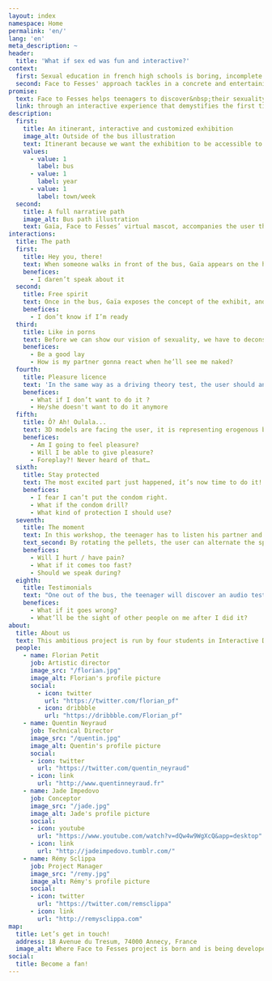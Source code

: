 ```yaml
---
layout: index
namespace: Home
permalink: 'en/'
lang: 'en'
meta_description: ~
header:
  title: 'What if sex ed was fun and interactive?'
context:
  first: Sexual education in french high schools is boring, incomplete and obsolete in the world we live today. A world where sexuality is exacerbated and teens are on average faced their first porn at 11 years old.
  second: Face to Fesses' approach tackles in a concrete and entertaining way, first sex mysteries, without taboos! This is the subject that most concerns teenagers and we wish to help them to approach their sex life serenely.
promise:
  text: Face to Fesses helps teenagers to discover&nbsp;their sexuality 
  link: through an interactive experience that demystifies the first time!
description: 
  first:
    title: An itinerant, interactive and customized exhibition
    image_alt: Outside of the bus illustration
    text: Itinerant because we want the exhibition to be accessible to the greatest possible number of people! For a year, the bus will go on French roads meeting teenagers during weekly stops in towns. When the user gets into the bus, he discovers an immersive eight workshops pathway. However, this is not just a simple interactive exhibit. In order to give a more personal dimension to the experience and answer as best as possible to the user's apprehensions, we customize the workshops according to the informations he gave us. Because we do not all have the same apprehensions when it comes to sex.
    values:
      - value: 1
        label: bus
      - value: 1
        label: year
      - value: 1
        label: town/week
  second:
    title: A full narrative path
    image_alt: Bus path illustration
    text: Gaïa, Face to Fesses’ virtual mascot, accompanies the user through the path. She is like a kind big sister. Her joyful and cheeky voice follows the teenager and gives him information with humour.
interactions:
  title: The path
  first:
    title: Hey you, there!
    text: When someone walks in front of the bus, Gaïa appears on the huge bus’ screen and calls after this person. Then she asks a question about the first sex experience and invites the person to enter the bus.
    benefices:
      - I daren’t speak about it
  second:
    title: Free spirit
    text: Once in the bus, Gaïa exposes the concept of the exhibit, and offers a moment of relaxation to the user. He has to reproduce the yoga posture display on the screen in front of him, and remain fixed for 15 seconds. Then, to custom the experience, the user has to provide some personal informations.
    benefices:
      - I don’t know if I’m ready
  third:
    title: Like in porns
    text: Before we can show our vision of sexuality, we have to deconstruct the faked and alarming picture convey by porn. The teenager has to find out what’s right and what’s wrong in a interactive quiz. Questions are picked according to his gender and his sexual orientation. There is no right or wrong answers. The answers offer a balanced view, because when it comes to sexuality, there is no normality.
    benefices:
      - Be a good lay
      - How is my partner gonna react when he’ll see me naked?
  fourth:
    title: Pleasure licence
    text: 'In the same way as a driving theory test, the user should answer to a serie of consent situations in a limited time. With two buzzers, he has to choose the right answer as fast as possible. If he does not answer all situations right, he should take the consent theory test again, with new situations. On and on, until he succeed faultlessly. No license, no pleasure!'
    benefices:
      - What if I don’t want to do it ?
      - He/she doesn't want to do it anymore
  fifth:
    title: Ô? Ah! Oulala...
    text: 3D models are facing the user, it is representing erogenous body areas. The user has to touch, feel, pinch to make the environment react to those stimuli (light changing, music, heart beat speed...). Conclusion, listen to your body and your partner’s, relax, take it easy. The pleasure is the key!
    benefices:
      - Am I going to feel pleasure?
      - Will I be able to give pleasure?
      - Foreplay?! Never heard of that…
  sixth:
    title: Stay protected
    text: The most excited part just happened, it’s now time to do it! Not right now, actually. You can have STD as much as you can give STD. This workshop gives the opportunity to practice the use of women and men condoms, with 3D models. The practice takes place in a black box, where the user puts his hands, and practices without seeing anything.
    benefices:
      - I fear I can’t put the condom right.
      - What if the condom drill?
      - What kind of protection I should use?
  seventh:
    title: The moment
    text: In this workshop, the teenager has to listen his partner and make everything go as fine as possible, by adjusting factors. When he lays on a screen different factor pellets, he can control the action.
    text_second: By rotating the pellets, the user can alternate the speed of the action, change position, add caresses or stop the entire experiment by pulling out the pellets. The user is facing an hologram which suggest what’s happening under the bedsheets.
    benefices:
      - Will I hurt / have pain?
      - What if it comes too fast?
      - Should we speak during?
  eighth:
    title: Testimonials
    text: "One out of the bus, the teenager will discover an audio testimonials wall. We give him a headset and he can plug-it into various audio outputs and ear other people’s anecdotes about their first time. Audio records are of many kinds : funny, romantic, dramatic, insignificant… Because there isn’t two identical first time."
    benefices:
      - What if it goes wrong?
      - What’ll be the sight of other people on me after I did it?
about:
  title: About us
  text: This ambitious project is run by four students in Interactive Design at Gobelins, School of Image.
  people:
    - name: Florian Petit
      job: Artistic director
      image_src: "/florian.jpg"
      image_alt: Florian's profile picture
      social: 
        - icon: twitter
          url: "https://twitter.com/florian_pf"
        - icon: dribbble
          url: "https://dribbble.com/Florian_pf"
    - name: Quentin Neyraud
      job: Technical Director
      image_src: "/quentin.jpg"
      image_alt: Quentin's profile picture
      social: 
      - icon: twitter
        url: "https://twitter.com/quentin_neyraud"
      - icon: link
        url: "http://www.quentinneyraud.fr"
    - name: Jade Impedovo
      job: Conceptor
      image_src: "/jade.jpg"
      image_alt: Jade's profile picture
      social: 
      - icon: youtube
        url: "https://www.youtube.com/watch?v=dQw4w9WgXcQ&app=desktop"
      - icon: link
        url: "http://jadeimpedovo.tumblr.com/"
    - name: Rémy Sclippa
      job: Project Manager
      image_src: "/remy.jpg"
      image_alt: Rémy's profile picture
      social: 
      - icon: twitter
        url: "https://twitter.com/remsclippa"
      - icon: link
        url: "http://remysclippa.com"
map:
  title: Let’s get in touch!
  address: 18 Avenue du Tresum, 74000 Annecy, France
  image_alt: Where Face to Fesses project is born and is being developed
social:
  title: Become a fan!
---
```

